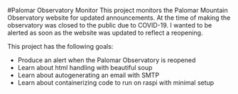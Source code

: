 #Palomar Observatory Monitor
This project monitors the Palomar Mountain Observatory website for updated
announcements. At the time of making the observatory was closed to the public
due to COVID-19. I wanted to be alerted as soon as the website was updated
to reflect a reopening.

This project has the following goals:
- Produce an alert when the Palomar Observatory is reopened
- Learn about html handling with beautiful soup
- Learn about autogenerating an email with SMTP
- Learn about containerizing code to run on raspi with minimal setup
